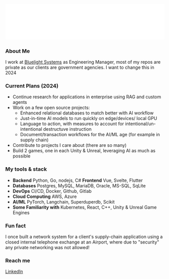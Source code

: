 <img src="top.svg" />

### About Me

I work at [Bluelight Systems](https://bluelightsystems.net) as Engineering Manager, most of my repos are private as our clients are government agencies.
I want to change this in 2024

### Current Plans (2024)

* Continue research for applications in enterprise using RAG and custom agents
* Work on a few open source projects:
    * Enhanced relational databases to match better with AI workflow
    * Just-in-time AI models to run quickly on edge/devices/ local GPU
    * Language to action, with measures to account for intentional/un-intentional destructuve instruction
    * Document/transaction workflows for the AI/ML age (for example in supply chain)
* Contribute to projects I care about (there are so many)
* Build 2 games, one in each Unity & Unreal, leveraging AI as much as possible

### My tools & stack

- **Backend**
  Python, Go, nodejs, C#
 **Frontend**
  Vue, Svelte, Flutter
- **Databases**
  Postgres, MySQL, MariaDB, Oracle, MS-SQL, SqLite
- **DevOps**
  CI/CD, Docker, Github, Gitlab
- **Cloud Computing**
  AWS, Azure
- **AI/ML**
  PyTorch, Langchain, Superduperdb, Scikit
- **Some Familiarity with**
  Kubernetes, React, C++, Unity & Unreal Game Engines

### Fun fact

I once built a network system for a client's supply-chain application using a closed internal telephone exchange at an Airport, where due to "security" any private networking was not allowed!

### Reach me

[LinkedIn](https://www.linkedin.com/in/samintech/)


<!--
**Samanizer/samanizer** is a ✨ _special_ ✨ repository because its `README.md` (this file) appears on your GitHub profile.

Here are some ideas to get you started:

- 🔭 I’m currently working on ...
- 🌱 I’m currently learning ...
- 👯 I’m looking to collaborate on ...
- 🤔 I’m looking for help with ...
- 💬 Ask me about ...
- 📫 How to reach me: ...
- 😄 Pronouns: ...
- ⚡ Fun fact: ...
-->
